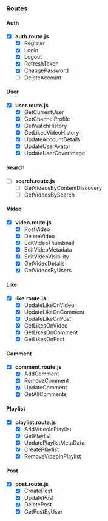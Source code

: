 ### Routes

#### Auth

- [x] **auth.route.js**
  - [x] Register
  - [x] Login
  - [x] Logout
  - [x] RefreshToken
  - [x] ChangePassword
  - [ ] DeleteAccount

#### User

- [x] **user.route.js**
  - [x] GetCurrentUser
  - [x] GetChannelProfile
  - [x] GetWatchHistory
  - [x] GetLikedVideoHistory
  - [x] UpdateAccountDetails
  - [x] UpdateUserAvatar
  - [x] UpdateUserCoverImage

#### Search

- [ ] **search.route.js**
  - [ ] GetVideosByContentDiscovery
  - [ ] GetVideosBySearch

#### Video

- [x] **video.route.js**
  - [x] PostVideo
  - [x] DeleteVideo
  - [x] EditVideoThumbnail
  - [x] EditVideoMetadata
  - [x] EditVideoVisibility
  - [x] GetVideoDetails
  - [x] GetVideosByUsers

#### Like

- [x] **like.route.js**
  - [x] UpdateLikeOnVideo
  - [x] UpdateLikeOnComment
  - [x] UpdateLikeOnPost
  - [x] GetLikesOnVideo
  - [x] GetLikesOnComment
  - [x] GetLikesOnPost

#### Comment

- [x] **comment.route.js**
  - [x] AddComment
  - [x] RemoveComment
  - [x] UpdateComment
  - [x] GetAllComments

#### Playlist

- [x] **playlist.route.js**
  - [x] AddVideoInPlaylist
  - [x] GetPlaylist
  - [x] UpdatePlaylistMetaData
  - [x] CreatePlaylist
  - [x] RemoveVideoInPlaylist

#### Post

- [x] **post.route.js**
  - [x] CreatePost
  - [x] UpdatePost
  - [x] DeletePost
  - [x] GetPostByUser
